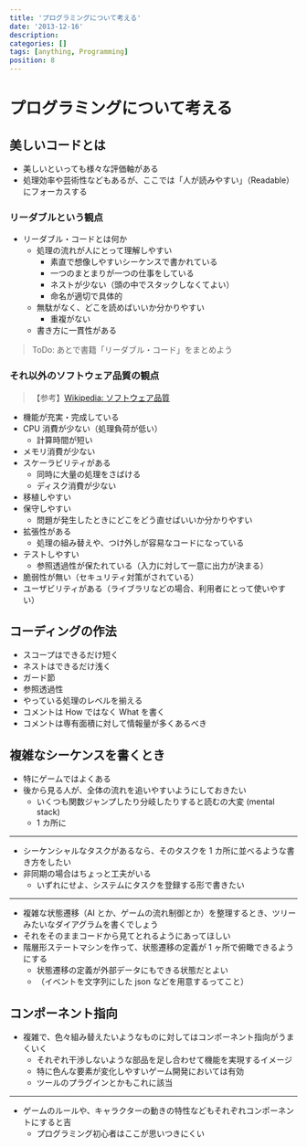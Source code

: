 ```yaml
---
title: 'プログラミングについて考える'
date: '2013-12-16'
description:
categories: []
tags: [anything, Programming]
position: 8
---
```


# プログラミングについて考える

## 美しいコードとは

- 美しいといっても様々な評価軸がある
- 処理効率や芸術性などもあるが、ここでは「人が読みやすい」（Readable）にフォーカスする

### リーダブルという観点

- リーダブル・コードとは何か
    - 処理の流れが人にとって理解しやすい
        - 素直で想像しやすいシーケンスで書かれている
        - 一つのまとまりが一つの仕事をしている
        - ネストが少ない（頭の中でスタックしなくてよい）
        - 命名が適切で具体的
    - 無駄がなく、どこを読めばいいか分かりやすい
        - 重複がない
    - 書き方に一貫性がある

> ToDo: あとで書籍「リーダブル・コード」をまとめよう

### それ以外のソフトウェア品質の観点

> 【参考】[Wikipedia: ソフトウェア品質](http://ja.wikipedia.org/wiki/%E3%82%BD%E3%83%95%E3%83%88%E3%82%A6%E3%82%A7%E3%82%A2%E5%93%81%E8%B3%AA)

- 機能が充実・完成している
- CPU 消費が少ない（処理負荷が低い）
    - 計算時間が短い
- メモリ消費が少ない
- スケーラビリティがある
    - 同時に大量の処理をさばける
    - ディスク消費が少ない
- 移植しやすい
- 保守しやすい
    - 問題が発生したときにどこをどう直せばいいか分かりやすい
- 拡張性がある
    - 処理の組み替えや、つけ外しが容易なコードになっている
- テストしやすい
    - 参照透過性が保たれている（入力に対して一意に出力が決まる）
- 脆弱性が無い（セキュリティ対策がされている）
- ユーザビリティがある（ライブラリなどの場合、利用者にとって使いやすい）


## コーディングの作法

- スコープはできるだけ短く
- ネストはできるだけ浅く
- ガード節
- 参照透過性
- やっている処理のレベルを揃える
- コメントは How ではなく What を書く
- コメントは専有面積に対して情報量が多くあるべき


## 複雑なシーケンスを書くとき

- 特にゲームではよくある
- 後から見る人が、全体の流れを追いやすいようにしておきたい
    - いくつも関数ジャンプしたり分岐したりすると読むの大変 (mental stack)
    - 1 カ所に

___

- シーケンシャルなタスクがあるなら、そのタスクを 1 カ所に並べるような書き方をしたい
- 非同期の場合はちょっと工夫がいる
    - いずれにせよ、システムにタスクを登録する形で書きたい

___

- 複雑な状態遷移（AI とか、ゲームの流れ制御とか）を整理するとき、ツリーみたいなダイアグラムを書くでしょう
- それをそのままコードから見てとれるようにあってほしい
- 階層形ステートマシンを作って、状態遷移の定義が 1 ヶ所で俯瞰できるようにする
    - 状態遷移の定義が外部データにもできる状態だとよい
    - （イベントを文字列にした json などを用意するってこと）

## コンポーネント指向

- 複雑で、色々組み替えたいようなものに対してはコンポーネント指向がうまくいく
    - それぞれ干渉しないような部品を足し合わせて機能を実現するイメージ
    - 特に色んな要素が変化しやすいゲーム開発においては有効
    - ツールのプラグインとかもこれに該当

___

- ゲームのルールや、キャラクターの動きの特性などもそれぞれコンポーネントにすると吉
    - プログラミング初心者はここが思いつきにくい



<br/><br/><br/><br/>

